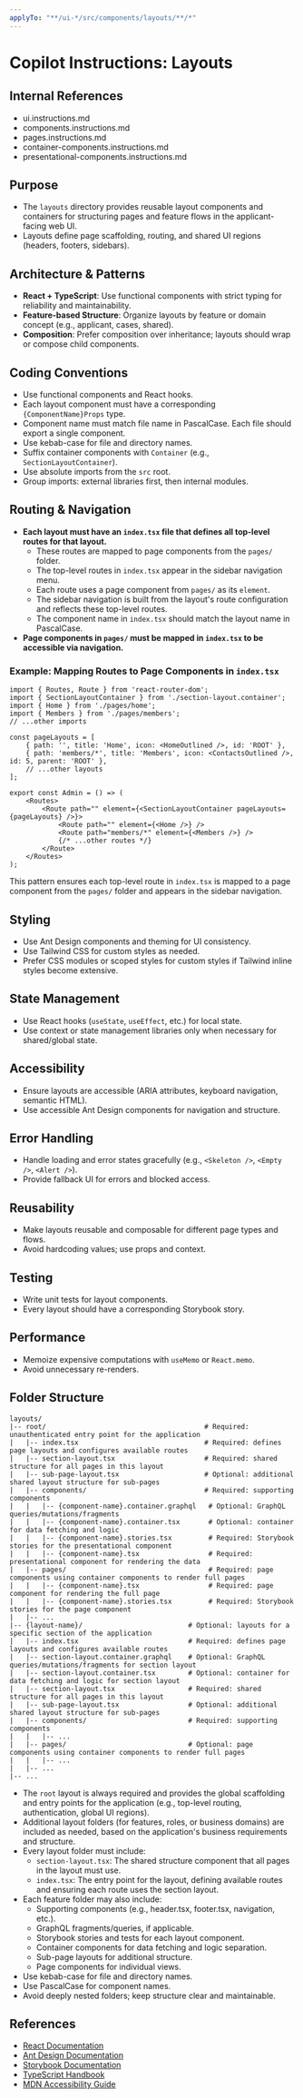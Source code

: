 ```yaml
---
applyTo: "**/ui-*/src/components/layouts/**/*"
---
```


# Copilot Instructions: Layouts

## Internal References
- ui.instructions.md
- components.instructions.md
- pages.instructions.md
- container-components.instructions.md
- presentational-components.instructions.md

## Purpose

- The `layouts` directory provides reusable layout components and containers for structuring pages and feature flows in the applicant-facing web UI.
- Layouts define page scaffolding, routing, and shared UI regions (headers, footers, sidebars).

## Architecture & Patterns

- **React + TypeScript**: Use functional components with strict typing for reliability and maintainability.
- **Feature-based Structure**: Organize layouts by feature or domain concept (e.g., applicant, cases, shared).
- **Composition**: Prefer composition over inheritance; layouts should wrap or compose child components.

## Coding Conventions

- Use functional components and React hooks.
- Each layout component must have a corresponding `{ComponentName}Props` type.
- Component name must match file name in PascalCase. Each file should export a single component.
- Use kebab-case for file and directory names.
- Suffix container components with `Container` (e.g., `SectionLayoutContainer`).
- Use absolute imports from the `src` root.
- Group imports: external libraries first, then internal modules.

## Routing & Navigation

- **Each layout must have an `index.tsx` file that defines all top-level routes for that layout.**
    - These routes are mapped to page components from the `pages/` folder.
    - The top-level routes in `index.tsx` appear in the sidebar navigation menu.
    - Each route uses a page component from `pages/` as its `element`.
    - The sidebar navigation is built from the layout's route configuration and reflects these top-level routes.
	- The component name in `index.tsx` should match the layout name in PascalCase.
- **Page components in `pages/` must be mapped in `index.tsx` to be accessible via navigation.**

### Example: Mapping Routes to Page Components in `index.tsx`

```tsx
import { Routes, Route } from 'react-router-dom';
import { SectionLayoutContainer } from './section-layout.container';
import { Home } from './pages/home';
import { Members } from './pages/members';
// ...other imports

const pageLayouts = [
	{ path: '', title: 'Home', icon: <HomeOutlined />, id: 'ROOT' },
	{ path: 'members/*', title: 'Members', icon: <ContactsOutlined />, id: 5, parent: 'ROOT' },
	// ...other layouts
];

export const Admin = () => (
	<Routes>
		<Route path="" element={<SectionLayoutContainer pageLayouts={pageLayouts} />}>
			<Route path="" element={<Home />} />
			<Route path="members/*" element={<Members />} />
			{/* ...other routes */}
		</Route>
	</Routes>
);
```

This pattern ensures each top-level route in `index.tsx` is mapped to a page component from the `pages/` folder and appears in the sidebar navigation.

## Styling

- Use Ant Design components and theming for UI consistency.
- Use Tailwind CSS for custom styles as needed.
- Prefer CSS modules or scoped styles for custom styles if Tailwind inline styles become extensive.

## State Management

- Use React hooks (`useState`, `useEffect`, etc.) for local state. 
- Use context or state management libraries only when necessary for shared/global state.

## Accessibility

- Ensure layouts are accessible (ARIA attributes, keyboard navigation, semantic HTML).
- Use accessible Ant Design components for navigation and structure.

## Error Handling

- Handle loading and error states gracefully (e.g., `<Skeleton />`, `<Empty />`, `<Alert />`).
- Provide fallback UI for errors and blocked access.

## Reusability

- Make layouts reusable and composable for different page types and flows.
- Avoid hardcoding values; use props and context.

## Testing

- Write unit tests for layout components.
- Every layout should have a corresponding Storybook story.

## Performance

- Memoize expensive computations with `useMemo` or `React.memo`.
- Avoid unnecessary re-renders.

## Folder Structure

```
layouts/
|-- root/                                       # Required: unauthenticated entry point for the application
|   |-- index.tsx                               # Required: defines page layouts and configures available routes
|   |-- section-layout.tsx                      # Required: shared structure for all pages in this layout
|   |-- sub-page-layout.tsx                     # Optional: additional shared layout structure for sub-pages
|   |-- components/                             # Required: supporting components
|   |   |-- {component-name}.container.graphql   # Optional: GraphQL queries/mutations/fragments
|   |   |-- {component-name}.container.tsx       # Optional: container for data fetching and logic
|   |   |-- {component-name}.stories.tsx         # Required: Storybook stories for the presentational component
|   |   |-- {component-name}.tsx                 # Required: presentational component for rendering the data
|   |-- pages/                                   # Required: page components using container components to render full pages
|   |   |-- {component-name}.tsx                 # Required: page component for rendering the full page
|   |   |-- {component-name}.stories.tsx         # Required: Storybook stories for the page component
|   |-- ...
|-- {layout-name}/                          # Optional: layouts for a specific section of the application
|   |-- index.tsx                           # Required: defines page layouts and configures available routes
|   |-- section-layout.container.graphql    # Optional: GraphQL queries/mutations/fragments for section layout
|   |-- section-layout.container.tsx        # Optional: container for data fetching and logic for section layout
|   |-- section-layout.tsx                  # Required: shared structure for all pages in this layout
|   |-- sub-page-layout.tsx                 # Optional: additional shared layout structure for sub-pages
|   |-- components/                         # Required: supporting components
|   |   |-- ...
|   |-- pages/                              # Optional: page components using container components to render full pages
|   |   |-- ...
|   |-- ...
|-- ...
```

- The `root` layout is always required and provides the global scaffolding and entry points for the application (e.g., top-level routing, authentication, global UI regions).
- Additional layout folders (for features, roles, or business domains) are included as needed, based on the application's business requirements and structure.
- Every layout folder must include:
	- `section-layout.tsx`: The shared structure component that all pages in the layout must use.
	- `index.tsx`: The entry point for the layout, defining available routes and ensuring each route uses the section layout.
- Each feature folder may also include:
	- Supporting components (e.g., header.tsx, footer.tsx, navigation, etc.).
	- GraphQL fragments/queries, if applicable.
	- Storybook stories and tests for each layout component.
	- Container components for data fetching and logic separation.
	- Sub-page layouts for additional structure.
	- Page components for individual views.
- Use kebab-case for file and directory names.
- Use PascalCase for component names.
- Avoid deeply nested folders; keep structure clear and maintainable.
## References

- [React Documentation](https://react.dev/)
- [Ant Design Documentation](https://ant.design/docs/react/introduce)
- [Storybook Documentation](https://storybook.js.org/docs/react/get-started/introduction)
- [TypeScript Handbook](https://www.typescriptlang.org/docs/)
- [MDN Accessibility Guide](https://developer.mozilla.org/en-US/docs/Web/Accessibility)

